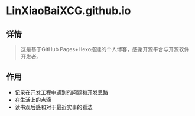 # LinXiaoBaiXCG.github.io
## 详情
> 这是基于GitHub Pages+Hexo搭建的个人博客，感谢开源平台与开源软件开发者。
## 作用
* 记录在开发工程中遇到的问题和开发思路
* 在生活上的点滴
* 读书观后感和对于最近实事的看法
